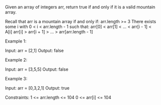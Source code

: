 Given an array of integers arr, return true if and only if it is a valid mountain array.

Recall that arr is a mountain array if and only if:
    arr.length >= 3
    There exists some i with 0 < i < arr.length - 1 such that:
        arr[0] < arr[1] < ... < arr[i - 1] < A[i]
        arr[i] > arr[i + 1] > ... > arr[arr.length - 1]

Example 1:

Input: arr = [2,1]
Output: false

Example 2:

Input: arr = [3,5,5]
Output: false

Example 3:

Input: arr = [0,3,2,1]
Output: true

Constraints:
    1 <= arr.length <= 104
    0 <= arr[i] <= 104
